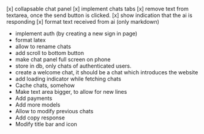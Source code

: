 [x] collapsable chat panel
[x] implement chats tabs
[x] remove text from textarea, once the send button is clicked.
[x] show indication that the ai is responding
[x] format text received from ai (only markdown)
- implement auth (by creating a new sign in page)
- format latex
- allow to rename chats
- add scroll to bottom button
- make chat panel full screen on phone
- store in db, only chats of authenticated users.
- create a welcome chat, it should be a chat which introduces the website
- add loading indicator while fetching chats
- Cache chats, somehow
- Make text area bigger, to allow for new lines
- Add payments
- Add more models
- Allow to modify previous chats
- Add copy response
- Modify title bar and icon